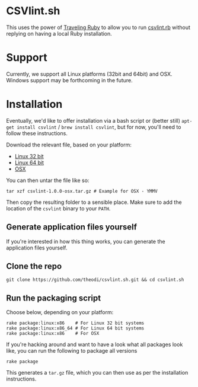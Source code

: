 # CSVlint.sh

This uses the power of [Traveling Ruby](https://github.com/phusion/traveling-ruby) to allow you to run [csvlint.rb](github.com/theodi/csvlint.rb) without replying on having a local Ruby installation.

# Support

Currently, we support all Linux platforms (32bit and 64bit) and OSX. Windows support may be forthcoming in the future.

# Installation

Eventually, we'd like to offer installation via a bash script or (better still) `apt-get install csvlint` / `brew install csvlint`, but for now, you'll need to follow these instructions.

Download the relevant file, based on your platform:

* [Linux 32 bit](https://github.com/theodi/csvlint.sh/releases/download/v1.0.0/csvlint-1.0.0-linux-x86.tar.gz)
* [Linux 64 bit](https://github.com/theodi/csvlint.sh/releases/download/v1.0.0/csvlint-1.0.0-linux-x86_64.tar.gz)
* [OSX](https://github.com/theodi/csvlint.sh/releases/download/v1.0.0/csvlint-1.0.0-osx.tar.gz)

You can then untar the file like so:

```
tar xzf csvlint-1.0.0-osx.tar.gz # Example for OSX - YMMV
```

Then copy the resulting folder to a sensible place. Make sure to add the location of the `csvlint` binary to your `PATH`.

## Generate application files yourself

If you're interested in how this thing works, you can generate the application files yourself.

## Clone the repo

`git clone https://github.com/theodi/csvlint.sh.git && cd csvlint.sh`

## Run the packaging script

Choose below, depending on your platform:

```
rake package:linux:x86    # For Linux 32 bit systems
rake package:linux:x86_64 # For Linux 64 bit systems
rake package:linux:x86    # For OSX
```

If you're hacking around and want to have a look what all packages look like, you can run the following to package all versions

```
rake package
```

This generates a `tar.gz` file, which you can then use as per the installation instructions.
